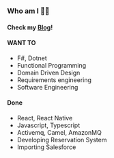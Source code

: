 ### Who am I 🐱‍💻

#### Check my [Blog](https://blog.juho.kim)!

#### WANT TO

- F#, Dotnet
- Functional Programming
- Domain Driven Design
- Requirements engineering
- Software Engineering

#### Done

- React, React Native
- Javascript, Typescript
- Activemq, Camel, AmazonMQ
- Developing Reservation System
- Importing Salesforce
